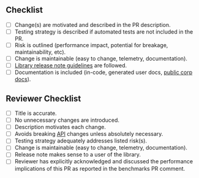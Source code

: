 ## Checklist

- [ ] Change(s) are motivated and described in the PR description.
- [ ] Testing strategy is described if automated tests are not included in the PR.
- [ ] Risk is outlined (performance impact, potential for breakage, maintainability, etc).
- [ ] Change is maintainable (easy to change, telemetry, documentation).
- [ ] [Library release note guidelines](https://ddtrace.readthedocs.io/en/stable/contributing.html#Release-Note-Guidelines) are followed.
- [ ] Documentation is included (in-code, generated user docs, [public corp docs](https://github.com/DataDog/documentation/)).

## Reviewer Checklist

- [ ] Title is accurate.
- [ ] No unnecessary changes are introduced.
- [ ] Description motivates each change.
- [ ] Avoids breaking [API](https://ddtrace.readthedocs.io/en/stable/versioning.html#interfaces) changes unless absolutely necessary.
- [ ] Testing strategy adequately addresses listed risk(s).
- [ ] Change is maintainable (easy to change, telemetry, documentation).
- [ ] Release note makes sense to a user of the library.
- [ ] Reviewer has explicitly acknowledged and discussed the performance implications of this PR as reported in the benchmarks PR comment.
